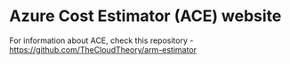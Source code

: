 # Azure Cost Estimator (ACE) website

For information about ACE, check this repository - https://github.com/TheCloudTheory/arm-estimator